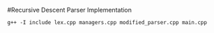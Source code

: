 #Recursive Descent Parser Implementation

`g++ -I include lex.cpp managers.cpp modified_parser.cpp main.cpp`